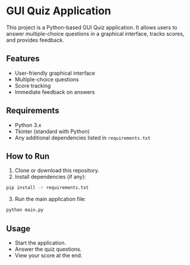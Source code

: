 # GUI Quiz Application

This project is a Python-based GUI Quiz application. It allows users to answer multiple-choice questions in a graphical interface, tracks scores, and provides feedback.

## Features

- User-friendly graphical interface
- Multiple-choice questions
- Score tracking
- Immediate feedback on answers

## Requirements

- Python 3.x
- Tkinter (standard with Python)
- Any additional dependencies listed in `requirements.txt`

## How to Run

1. Clone or download this repository.
2. Install dependencies (if any):

```sh
pip install -r requirements.txt
```

3. Run the main application file:

```sh
python main.py
```

## Usage

- Start the application.
- Answer the quiz questions.
- View your score at the end.
